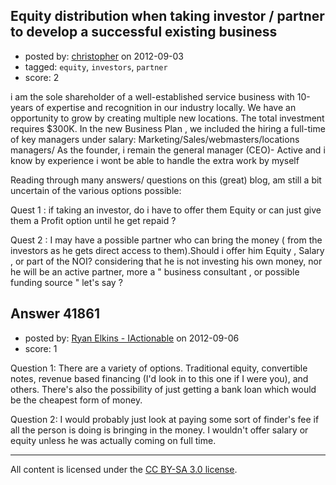 ## Equity distribution when taking investor / partner to develop a successful existing business

- posted by: [christopher](https://stackexchange.com/users/-1/19526-christopher) on 2012-09-03
- tagged: `equity`, `investors`, `partner`
- score: 2

i am the sole shareholder of a well-established service business with 10-years of expertise and recognition in our industry locally. 
We have an opportunity to grow by creating multiple new locations. 
The total investment requires $300K. 
In the new Business Plan , we included the hiring a full-time of key managers under salary: Marketing/Sales/webmasters/locations managers/ 
As the founder, i remain the general manager (CEO)- Active and i know by experience i wont be able to handle the extra work by myself

Reading through many answers/ questions on this (great) blog, am still a bit uncertain of the various options possible:

Quest 1 : if taking an investor, do i have to offer them Equity or can just give them a Profit option until he get repaid ?

Quest 2 : I may have a possible partner who can bring the money ( from the investors as he gets direct access to them).Should i offer him Equity , Salary , or part of the NOI? considering that he is not investing his own money, nor he will be an active partner, more a  " business consultant , or possible funding source " let's say ?



## Answer 41861

- posted by: [Ryan Elkins - IActionable](https://stackexchange.com/users/-1/2566-ryan-elkins-iactionable) on 2012-09-06
- score: 1

Question 1: There are a variety of options. Traditional equity, convertible notes, revenue based financing (I'd look in to this one if I were you), and others. There's also the possibility of just getting a bank loan which would be the cheapest form of money.

Question 2: I would probably just look at paying some sort of finder's fee if all the person is doing is bringing in the money. I wouldn't offer salary or equity unless he was actually coming on full time.



---

All content is licensed under the [CC BY-SA 3.0 license](https://creativecommons.org/licenses/by-sa/3.0/).
